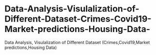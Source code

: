 # Data-Analysis-Visulalization-of-Different-Dataset-Crimes-Covid19-Market-predictions-Housing-Data-
Data Analysis, Visulalization of Different Dataset  (Crimes,Covid19,Market predictions,Housing Data)
